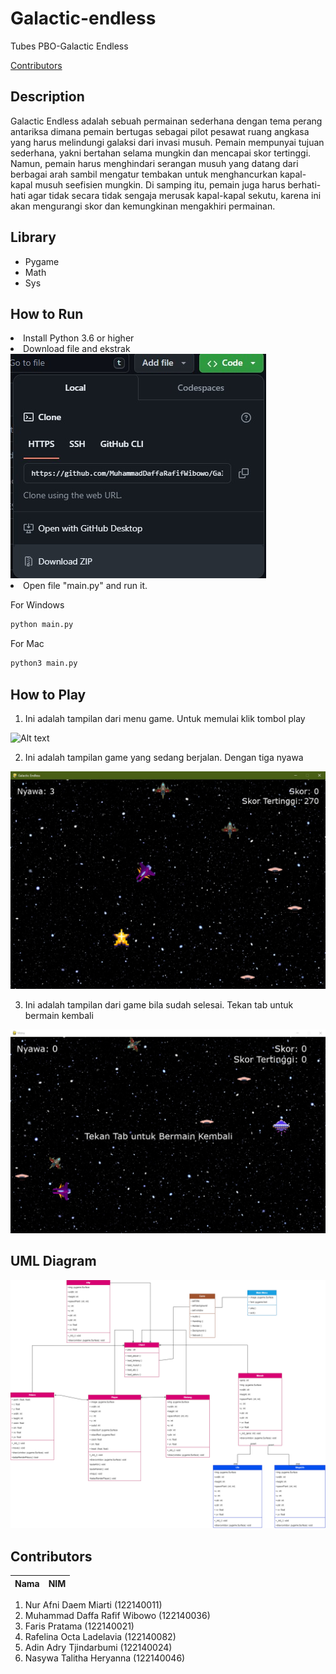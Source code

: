 # Galactic-endless
Tubes PBO-Galactic Endless

[Contributors](#contributors)

## Description
Galactic Endless adalah sebuah permainan sederhana dengan tema perang antariksa dimana pemain bertugas sebagai pilot pesawat ruang angkasa yang harus melindungi galaksi dari invasi musuh. Pemain mempunyai tujuan sederhana, yakni bertahan selama mungkin dan mencapai skor tertinggi. Namun, pemain harus menghindari serangan musuh yang datang dari berbagai arah sambil mengatur tembakan untuk menghancurkan kapal-kapal musuh seefisien mungkin. Di samping itu, pemain juga harus berhati-hati agar tidak secara tidak sengaja merusak kapal-kapal sekutu, karena ini akan mengurangi skor dan kemungkinan mengakhiri permainan.

## Library
- Pygame
- Math
- Sys

## How to Run
<li> Install Python 3.6 or higher</li>

<li> Download file and ekstrak </li>
<img src="Assets/README/Download file.jpeg" alt="Alt text" title="Optional title">

<li> Open file "main.py" and run it. </li>

<p>For Windows</p>

```bash
python main.py
```

<p>For Mac</p>

```bash
python3 main.py
```
## How to Play

1. Ini adalah tampilan dari menu game. Untuk memulai klik tombol play

<img src="Assets/README/main_menu.jpeg" alt="Alt text" title="Optional title">

2. Ini adalah tampilan game yang sedang berjalan. Dengan tiga nyawa

<img src="Assets/README/Game berjalan.jpeg" alt="Alt text" title="Optional title">

3. Ini adalah tampilan dari game bila sudah selesai. Tekan tab untuk bermain kembali
<img src="Assets/README/Game selesai.jpg" alt="Alt text" title="Optional title">


## UML Diagram
<img src="Assets/README/UML-Diagram.png" alt="Alt text" title="Optional title">


## Contributors

| Nama | NIM | 
| ---- | --- | 
1. Nur Afni Daem Miarti (122140011)
2. Muhammad Daffa Rafif Wibowo (122140036) 
3. Faris Pratama (122140021)
4. Rafelina Octa Ladelavia (122140082)
5. Adin Adry Tjindarbumi (122140024)
6. Nasywa Talitha Heryanna (122140046)
